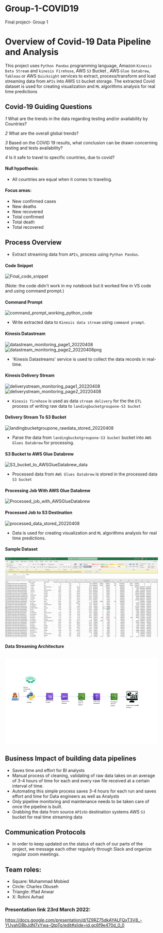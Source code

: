 # Group-1-COVID19
Final project- Group 1 

# Overview of Covid-19 Data Pipeline and Analysis
This project uses  `Python Pandas`  programming language,  Amazon `Kinesis Data Stream`  and `kinesis Firehose`,  AWS `S3` Bucket , AWS `Glue Databrew`, `Tableau` or AWS `Quicksight` services to extract, process/transform and load streaming data from `APIs` into AWS `S3` bucket storage. 
The extracted Covid dataset is used for creating visualization and `ML` algorithms analysis for real time predictions

## Covid-19 Guiding Questions
*1*  What are the trends in the data regarding testing and/or availability by Countries?

*2* What are the overall global trends?

*3* Based on the COVID 19 results, what conclusion can be drawn concerning testing and tests availability?

*4* Is it safe to travel to specific countries, due to covid? 

#### Null hypothesis: 
* All countries are equal when it comes to traveling. 

#### Focus areas:
* New confirmed cases
* New deaths
* New recovered
* Total confirmed
* Total death
* Total recovered


## Process Overview 
* Extract streaming data from `APIs`, process using `Python Pandas`. 

#### Code Snippet 

 ![Final_code_snippet](https://user-images.githubusercontent.com/92752935/160428643-4fc07fe6-ef69-4948-bbb6-6392cde6818f.png)
 
 (Note: the code didn't work in my notebook but it worked fine in VS code and using command prompt.)
 
#### Command Prompt 

 ![command_prompt_working_python_code](https://user-images.githubusercontent.com/92752935/160423037-936448a6-0660-42ca-aa97-2c28033da7fb.png)

* Write extracted data to `Kinesis data stream` using `command prompt`.

#### Kinesis Datastream
![datastream_monitoring_page1_20220408](https://user-images.githubusercontent.com/92752935/162487638-4d49e8fe-cb8f-4d3c-b237-ef49271ade60.png)
![datastream_monitoring_page2_20220408png](https://user-images.githubusercontent.com/92752935/162487705-97351ce8-4163-4a80-8362-4c20f5a5f288.png)

* 'Kinesis Datastreams' service is used to collect the data records in real-time.

#### Kinesis Delivery Stream 
![deliverystream_monitoring_page1_20220408](https://user-images.githubusercontent.com/92752935/162487790-50c0c7e6-5aa7-4691-a3e2-6a5f470105dc.png)
![deliverystream_monitoring_page2_20220408](https://user-images.githubusercontent.com/92752935/162487837-a3ab1692-b5ed-4b7d-903e-d2ac85fc9faa.png)
 
* `Kinesis firehose` is used as data `stream delivery` for the  the `ETL` process of writing raw data to `landingbucketgroupone-S3 bucket`
 
#### Delivery Stream To S3 Bucket 
 
![landingbucketgroupone_rawdata_stored_20220408](https://user-images.githubusercontent.com/92752935/162487964-30f824b1-480a-4481-92e6-bb244d7a1e84.png)
 
* Parse the data from `landingbucketgroupone-S3 bucket` bucket into `AWS Glues Databrew` for processing.

#### S3 Bucket to AWS Glue Databrew

 ![S3_bucket_to_AWSGlueDatabrew_data](https://user-images.githubusercontent.com/92752935/160427250-1726aa08-0425-4de2-8289-0e419a3bef93.png)
 

* Processed data from `AWS Glues Databrew` is stored in the processed data `S3 bucket` 

#### Processing Job With AWS Glue Databrew

 ![Processed_job_with_AWSGlueDatabrew](https://user-images.githubusercontent.com/92752935/160423983-a3937662-3fcd-486c-9974-22398847af2b.png)

#### Processed Job to S3 Destination 

 ![processed_data_stored_20220408](https://user-images.githubusercontent.com/92752935/162488125-a9d0d32c-dd28-4865-9d89-c55ac8acb5a8.png)

* Data is used for creating visualization and `ML` algorithms analysis for real time predictions. 


#### Sample Dataset
 
 ![sampleprocesseddata.png](https://github.com/mhoussam1/Group-1-COVID19/blob/charleside2001/images/sampleprocesseddata.png)   


#### Data Streaming Architecture

![Picture1.png](https://github.com/mhoussam1/Group-1-COVID19/blob/charleside2001/images/Picture1.png)
---
## Business Impact of building data pipelines
* Saves time and effort for BI analysts
* Manual process of cleaning, validating of raw data takes on an average of 3-4 hours of time for each and every raw file received at a certain interval of time.
* Automating this simple process saves 3-4 hours for each run and saves effort and time for Data engineers as well as Analysts
* Only pipeline monitoring and maintenance needs to be taken care of once the pipeline is built.
* Grabbing the data from source `APIs`to destination systems AWS `S3` bucket for real time streaming data


## Communication Protocols

- In order to keep updated on the status of each of our parts of the project, we message each other regularly through Slack and organize regular zoom meetings.


## Team roles:

- Square: Muhammad Mobied 
- Circle: Charles Obuseh
- Triangle: Iffad Anwar
- X: Rohini Avhad




### Presentation link 23rd March 2022:

https://docs.google.com/presentation/d/1Z9RZ75dkAYALFQxT3V8_-YUyahDBbJdN7xYwa-QtpTg/edit#slide=id.gc6f9e470d_0_0
